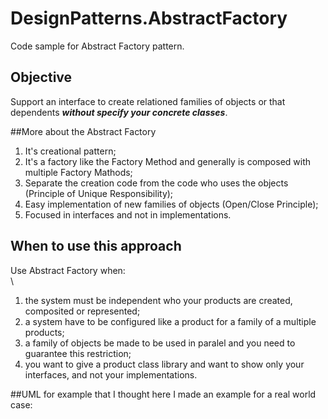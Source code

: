 # DesignPatterns.AbstractFactory
Code sample for Abstract Factory pattern.

## Objective
Support an interface to create relationed families of objects or that 
dependents ***without specify your concrete classes***.

##More about the Abstract Factory
1. It's creational pattern;
2. It's a factory like the Factory Method and generally is composed with multiple Factory Mathods;
3. Separate the creation code from the code who uses the objects (Principle of Unique Responsibility);
4. Easy implementation of new families of objects (Open/Close Principle);
5. Focused in interfaces and not in implementations.

## When to use this approach
Use Abstract Factory when: \
\
1. the system must be independent who your products are created, composited or represented;
2. a system have to be  configured like a product for a family of a multiple products;
3. a family of objects be made to be used in paralel and you need to guarantee this restriction;
4. you want to give a product class library and want to show only your interfaces, and not your implementations.

##UML for example that I thought here
I made an example for a real world case:

##

